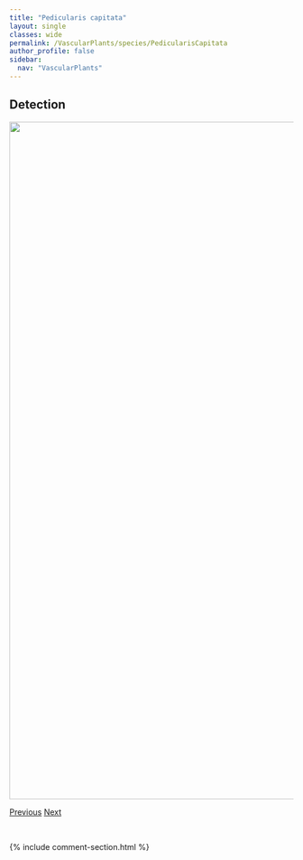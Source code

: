 ```yaml
---
title: "Pedicularis capitata"
layout: single
classes: wide
permalink: /VascularPlants/species/PedicularisCapitata
author_profile: false
sidebar:
  nav: "VascularPlants"
---
```


<h2>Detection</h2>

<a href="https://drive.google.com/uc?export=view&id=18OLgHgzdqD_gFnZo1PkTvtL1hAa_WqtV">
<img src="https://drive.google.com/uc?export=view&id=18OLgHgzdqD_gFnZo1PkTvtL1hAa_WqtV" height = "1200" width = "800">
</a>


<a href="/DevelopmentWebsite/VascularPlants/species/PedicularisBracteosa" class="pagination--pager" title="Western Lousewort">Previous</a> <a href="/DevelopmentWebsite/VascularPlants/species/PedicularisFlammea" class="pagination--pager" title="Pedicularis flammea">Next</a>

<p>&nbsp;</p>

{% include comment-section.html %}
